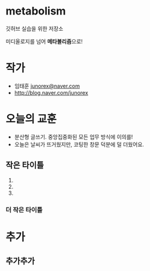 # metabolism
깃허브 실습을 위한 저장소

미디올로지를 넘어 **메타볼리즘**으로!

# 작가
- 임태훈 <junorex@naver.com>
- http://blog.naver.com/junorex

# 오늘의 교훈
- 분산형 글쓰기. 중앙집중화된 모든 업무 방식에 이의를!
- 오늘은 날씨가 뜨거웠지만, 코팅한 창문 덕분에 덜 더웠어요.

## 작은 타이틀

 1.

 2.

 3.

### 더 작은 타이틀

# 추가
## 추가추가
